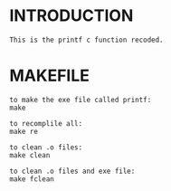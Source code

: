 # INTRODUCTION
```
This is the printf c function recoded.
```

# MAKEFILE
```
to make the exe file called printf:
make

to recomplile all:
make re

to clean .o files:
make clean

to clean .o files and exe file:
make fclean
```
